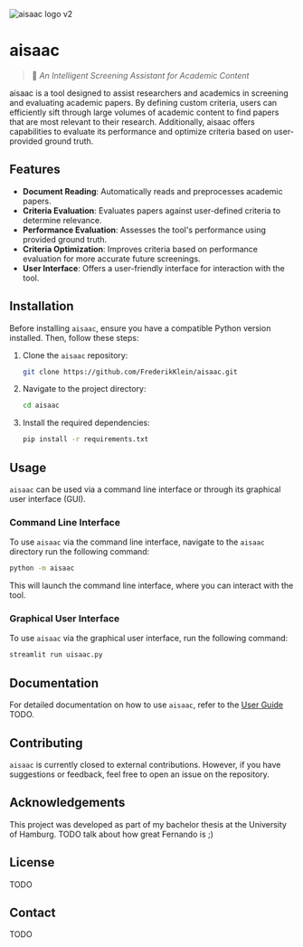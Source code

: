 ![aisaac logo v2](https://github.com/FrederikKlein/aisaac/assets/94715827/90a82ee5-9b58-4839-ac48-01d82123eab9)



# aisaac
> **🔮** *An Intelligent Screening Assistant for Academic Content*

aisaac is a tool designed to assist researchers and academics in screening and evaluating academic papers. By defining custom criteria, users can efficiently sift through large volumes of academic content to find papers that are most relevant to their research. Additionally, aisaac offers capabilities to evaluate its performance and optimize criteria based on user-provided ground truth.

## Features
- **Document Reading**: Automatically reads and preprocesses academic papers.
- **Criteria Evaluation**: Evaluates papers against user-defined criteria to determine relevance.
- **Performance Evaluation**: Assesses the tool's performance using provided ground truth.
- **Criteria Optimization**: Improves criteria based on performance evaluation for more accurate future screenings.
- **User Interface**: Offers a user-friendly interface for interaction with the tool.

## Installation

Before installing `aisaac`, ensure you have a compatible Python version installed. Then, follow these steps:

1. Clone the `aisaac` repository:
   ```bash
   git clone https://github.com/FrederikKlein/aisaac.git
    ```
2. Navigate to the project directory:
    ```bash
    cd aisaac
    ```
3. Install the required dependencies:
   ```bash
   pip install -r requirements.txt
   ```

## Usage
`aisaac` can be used via a command line interface or through its graphical user interface (GUI).

### Command Line Interface
To use `aisaac` via the command line interface, navigate to the `aisaac` directory run the following command:
   ```bash
   python -m aisaac
   ```
This will launch the command line interface, where you can interact with the tool.

### Graphical User Interface
To use `aisaac` via the graphical user interface, run the following command:
   ```bash
   streamlit run uisaac.py
   ```

## Documentation
For detailed documentation on how to use `aisaac`, refer to the [User Guide](docs/user_guide.md) TODO.

## Contributing
`aisaac` is currently closed to external contributions. However, if you have suggestions or feedback, feel free to open an issue on the repository.

## Acknowledgements
This project was developed as part of my bachelor thesis at the University of Hamburg.
TODO talk about how great Fernando is ;)

## License
TODO

## Contact
TODO

